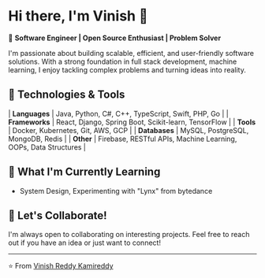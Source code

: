 # Hi there, I'm Vinish 👋

🚀 **Software Engineer | Open Source Enthusiast | Problem Solver**

I'm passionate about building scalable, efficient, and user-friendly software solutions. With a strong foundation in full stack development, machine learning, I enjoy tackling complex problems and turning ideas into reality.

## 🔧 Technologies & Tools

| **Languages**  | Java, Python, C#, C++, TypeScript, Swift, PHP, Go                                   |
| **Frameworks** | React, Django, Spring Boot, Scikit-learn, TensorFlow                                |
| **Tools**      | Docker, Kubernetes, Git, AWS, GCP                                                   |
| **Databases**  | MySQL, PostgreSQL, MongoDB, Redis                                                  |
| **Other**      | Firebase, RESTful APIs, Machine Learning, OOPs, Data Structures                     |

## 🌱 What I'm Currently Learning

- System Design, Experimenting with "Lynx" from bytedance

## 💬 Let's Collaborate!

I'm always open to collaborating on interesting projects. Feel free to reach out if you have an idea or just want to connect!

---

⭐️ From [Vinish Reddy Kamireddy](https://vinishreddy.com)
